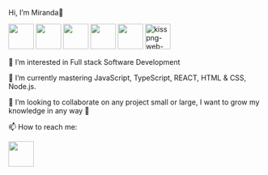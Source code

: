 Hi, I’m Miranda👋

  <p align=”center”>
    <img src='http://3con14.biz/code/_data/js/intro/js-logo.png' width='50' height='50'> <img src='https://i.postimg.cc/PxqBbKjN/programming-language.png' width='50' height='50'> <img src='https://i.postimg.cc/zbPb5BNN/npm-2-logo-png-transparent.png' border='0' width='50'height='50'> <img src='https://raw.githubusercontent.com/jalbertsr/logo-badge-images/master/img/react_logo.png' width='50'height='50'> <img                src='https://github.com/jalbertsr/logo-badge-images/blob/master/img/rsz_postgresql.png?raw=true' width='50'height='50'> <img src='https://i.postimg.cc/tYBh54Wb/kisspng-web-              development-html-css-design-and-build-web-s-5b12aaae9c26e7-9099989815279499986396.png' border='0' alt='kisspng-web-development-html-css-design-and-build-web-s-5b12aaae9c26e7-            9099989815279499986396' width='50' height='50'>
  </p>

👀 I’m interested in Full stack Software Development

🌱 I’m currently mastering JavaScript, TypeScript, REACT, HTML & CSS, Node.js.

💞️ I’m looking to collaborate on any project small or large, I want to grow my knowledge in any way 🧠

📫 How to reach me:
  
<a href='http://linkedin.com/in/mirandaklucas'> <img src='https://i.postimg.cc/YqTqvBMj/linkedin-512x512.png' width='50' height='50'> </a>
<!---
<img scr='https://i.postimg.cc/LnBMW7qM/linkedin-512x512.png' border='0' alt='linkedin-512x512' width='50'height='50' href="http://linkedin.com/in/mirandaklucas"</img>
mirandaklucas/mirandaklucas is a ✨ special ✨ repository because its `README.md` (this file) appears on your GitHub profile.
You can click the Preview link to take a look at your changes.
--->
